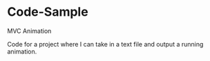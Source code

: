# Code-Sample
MVC Animation

Code for a project where I can take in a text file and output a running animation.
